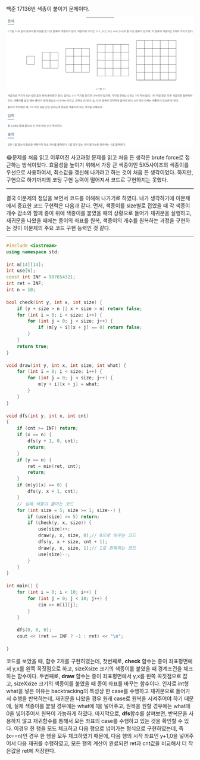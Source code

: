 백준 17136번 색종이 붙이기 문제이다.

![alt text](image.png)

😂문제를 처음 읽고 이루어진 사고과정
문제를 읽고 처음 든 생각은 brute force로 접근하는 방식이었다. 효율성을 높이기 위해서 가장 큰 색종이인 5X5사이즈의 색종이를 우선으로 사용하여서, 최소값을 갱신해 나가려고 하는 것이 처음 든 생각이었다. 하지만, 구현으로 하기까지의 코딩 구현 능력이 떨어져서 코드로 구현하지는 못했다.

---

결국 이문제의 정답을 보면서 코드를 이해해 나가기로 하였다.
내가 생각하기에 이문제에서 중요한 코드 구현력은 다음과 같다. 먼저, 색종이를 size별로 접었을 때 각 색종이 개수 감소와 함께 종이 위에 색종이를 붙였을 때의 상황으로 들어가 재귀문을 실행하고, 재귀문을 나왔을 때에는 종이의 좌표를 원복, 색종이의 개수를 원복하는 과정을 구현하는 것이 이문제의 주요 코드 구현 능력인 것 같다.

---

```c++
#include <iostream>
using namespace std;

int m[14][14];
int use[6];
const int INF = 987654321;
int ret = INF;
int n = 10;

bool check(int y, int x, int size) {
	if (y + size > n || x + size > n) return false;
	for (int i = 0; i < size; i++) {
		for (int j = 0; j < size; j++) {
			if (m[y + i][x + j] == 0) return false;
		}
	}
	return true;
}

void draw(int y, int x, int size, int what) {
	for (int i = 0; i < size; i++) {
		for (int j = 0; j < size; j++) {
			m[y + i][x + j] = what;
		}
	}
}

void dfs(int y, int x, int cnt)
{
	if (cnt >= INF) return;
	if (x == n) {
		dfs(y + 1, 0, cnt);
		return;
	}
	if (y == n) {
		ret = min(ret, cnt);
		return;
	}
	if (m[y][x] == 0) {     
		dfs(y, x + 1, cnt);
	}
	// 실제 색종이 붙이는 코드
	for (int size = 5; size >= 1; size--) {
		if (use[size] >= 5) return;
		if (check(y, x, size)) {
			use[size]++;
			draw(y, x, size, 0);// 0으로 바꾸는 코드
			dfs(y, x + size, cnt + 1);
			draw(y, x, size, 1);// 1로 원복하는 코드
			use[size]--;
		}
	}
}

int main() {
	for (int i = 0; i < 10; i++) {
		for (int j = 0; j < 10; j++) {
			cin >> m[i][j];
		}
	}
	
	dfs(0, 0, 0);
	cout << (ret == INF ? -1 : ret) << "\n";

}
```


코드를 보았을 때, 함수 2개를 구현하였는데, 
첫번째로, **check** 함수는 종이 좌표평면에서 y,x를 왼쪽 꼭짓점으로 하고, sizeXsize 크기의 색종이를 붙였을 때 경계조건을 체크하는 함수이다.
두번째로, **draw** 함수는 종이 좌표평면에서 y,x를 왼쪽 꼭짓점으로 잡고, sizeXxize 크기의 색종이를 붙였을 때 종이 좌표를 바꾸는 함수이다. 인자로 int형 what을 넣은 이유는 backtracking의 특성상 한 case를 수행하고 재귀문으로 들어가서 수행을 반복하는데, 재귀문을 나왔을 경우 원래 case로 원복을 시켜주어야 하기 때문에, 실제 색종이를 붙일 경우에는 what에 1을 넣어주고, 원복을 원할 경우에는 what에 0을 넣어주어서 원복이 가능하게 하였다.
마지막으로, **dfs**함수를 살펴보면, 반복문을 사용하지 않고 재귀함수를 통해서 모든 좌표의 case를 수행하고 있는 것을 확인할 수 있다. 이경우 한 행을 모드 체크하고 다음 행으로 넘어가는 형식으로 구현하였는데, 즉 (x==n)인 경우 한 행을 모두 체크하였기 때문에, 다음 행의 시작 좌표인 y+1,0을 넣어주어서 다음 재귀를 수행하였고, 모든 행의 계산이 완료되면 ret과 cnt값을 비교해서 더 작은값을 ret에 저장한다.